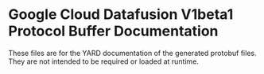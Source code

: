 # Google Cloud Datafusion V1beta1 Protocol Buffer Documentation

These files are for the YARD documentation of the generated protobuf files.
They are not intended to be required or loaded at runtime.
